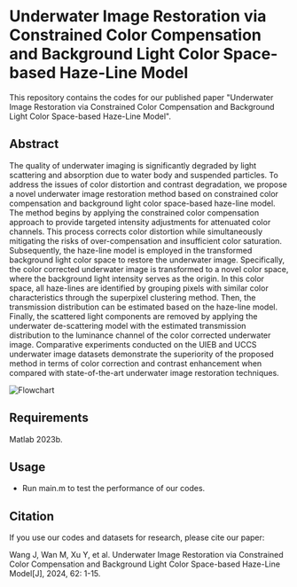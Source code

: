 # Underwater Image Restoration via Constrained Color Compensation and Background Light Color Space-based Haze-Line Model
This repository contains the codes for our published paper "Underwater Image Restoration via Constrained Color Compensation and Background Light Color Space-based Haze-Line Model". 
## Abstract
The quality of underwater imaging is significantly degraded by light scattering and absorption due to water body and suspended particles. To address the issues of color distortion and contrast degradation, we propose a novel underwater image restoration method based on constrained color compensation and background light color space-based haze-line model. The method begins by applying the constrained color compensation approach to provide targeted intensity adjustments for attenuated color channels. This process corrects color distortion while simultaneously mitigating the risks of over-compensation and insufficient color saturation. Subsequently, the haze-line model is employed in the transformed background light color space to restore the underwater image. Specifically, the color corrected underwater image is transformed to a novel color space, where the background light intensity serves as the origin. In this color space, all haze-lines are identified by grouping pixels with similar color characteristics through the superpixel clustering method. Then, the transmission distribution can be estimated based on the haze-line model. Finally, the scattered light components are removed by applying the underwater de-scattering model with the estimated transmission distribution to the luminance channel of the color corrected underwater image. Comparative experiments conducted on the UIEB and UCCS underwater image datasets demonstrate the superiority of the proposed method in terms of color correction and contrast enhancement when compared with state-of-the-art underwater image restoration techniques.

![Flowchart](https://github.com/user-attachments/assets/5b367444-b0ee-451a-925c-7fa2f49437c5)


## Requirements
Matlab 2023b.

## Usage
- Run main.m to test the performance of our codes.

## Citation
If you use our codes and datasets for research, please cite our paper:

Wang J, Wan M, Xu Y, et al. Underwater Image Restoration via Constrained Color Compensation and Background Light Color Space-based Haze-Line Model[J], 2024, 62: 1-15.
